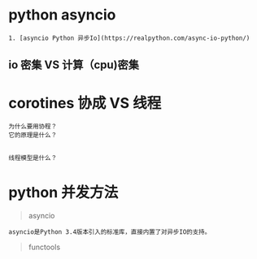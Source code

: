 



# python asyncio
 
 	1. [asyncio Python 异步Io](https://realpython.com/async-io-python/)
 ## io 密集 VS 计算（cpu)密集


# corotines 协成 VS 线程
	为什么要用协程？
	它的原理是什么？
	
	
	线程模型是什么？
	
# python 并发方法

> asyncio
> 
	asyncio是Python 3.4版本引入的标准库，直接内置了对异步IO的支持。
> functools
